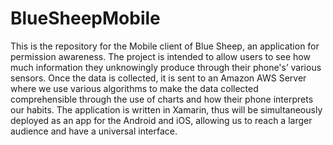 # BlueSheepMobile
This is the repository for the Mobile client of Blue Sheep, an application for permission awareness. 
The project is intended to allow users to see how much information they unknowingly produce through their phone's’ various sensors. 
Once the data is collected, it is sent to an Amazon AWS Server where we use various algorithms to make the data collected comprehensible through the use of charts and how their phone interprets  our habits.
The application is written in Xamarin, thus will be simultaneously deployed as an app for the Android and iOS, allowing us to reach a larger audience and have a universal interface.

